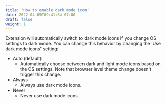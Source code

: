 ```yaml
---
title: 'How to enable dark mode icon'
date: 2022-04-09T09:41:34-07:00
draft: false
weight: 1
---
```

Extension will automatically switch to dark mode icons if you change OS settings to dark mode. You can change this behavior by changing the 'Use dark mode icons' setting:

- Auto (default)
    - Automatically choose between dark and light mode icons based on the OS settings. Note that browser level theme change doesn't trigger this change.
- Always
    - Always use dark mode icons.
- Never
    - Never use dark mode icons.